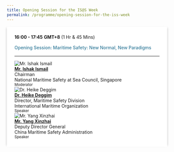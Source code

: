 ```yaml
---
title: Opening Session for the IS@S Week
permalink: /programme/opening-session-for-the-iss-week
---
```

<section>
  <div class="bp-container is-fluid">
    <div class="row">
      <div class="col is-full"> 
        <div class="row">
          <div class="col is-12">
            <div class="border bg-light h-100 position-relative">
              <div class="p-4">
                <div class="programme-time"><b>16:00 - 17:45</b>&nbsp;<b>GMT+8</b>&nbsp;(1 Hr &amp; 45 Mins)</div>
                <h4 class="programme-title">Opening Session: Maritime Safety: New Normal, New Paradigms</h4>
                <div class="programme-description readmore">
                </div>
                <hr class="my-3 border-primary">
                <div class="speakers px-2">
                  <div class="row">
                    <div class="col is-4 prog-speaker">
                      <div class="row">
                        <div class="col is-4">
                          <img src="https://i.levelupp.com/safetyatseaweek/speakers/Ishak-Ismail.png" alt="Mr. Ishak Ismail" class="speaker-image mb-4">
                        </div>
                        <div class="col is-8">
                          <div class="speaker-name text-ellipsis">
                            <a href="speakers#Mr-Ishak-Ismail" class="speaker-name text-ellipsis" rel="noopener"><b>Mr. Ishak Ismail</b></a>
                          </div>
                          <div class="text-ellipsis speaker-position">
                            Chairman                    
                          </div>
                          <div class="text-ellipsis speaker-company">
                            National Maritime Safety at Sea Council, Singapore                    
                          </div>
                          <div class="speaker-role text-ellipsis text-muted"><small>
                            Moderator</small>
                          </div>
                        </div>
                      </div>
                    </div>
                    <div class="col is-4 prog-speaker">
                      <div class="row">
                        <div class="col is-4">
                          <img src="https://i.levelupp.com/safetyatseaweek/speakers/Heike-Deggim.png" alt="Dr. Heike Deggim" class="speaker-image mb-4">
                        </div>
                        <div class="col is-8">
                          <div class="speaker-name text-ellipsis">
                            <a href="speakers#Dr-Heike-Deggim-1" class="speaker-name text-ellipsis" rel="noopener"><b>Dr. Heike Deggim</b></a>
                          </div>
                          <div class="speaker-position text-ellipsis">
                          Director, Maritime Safety Division                      </div>
                          <div class="speaker-company text-ellipsis">
                          International Maritime Organization                     </div>
                          <div class="speaker-role text-ellipsis text-muted"><small>
                            Speaker</small>
                          </div>
                        </div>
                      </div>
                    </div>
                    <div class="col is-4 prog-speaker">
                      <div class="row">
                        <div class="col is-4">
                          <img src="https://i.levelupp.com/safetyatseaweek/speakers/YangXinZhai.png" alt="Mr. Yang Xinzhai" class="speaker-image mb-4">
                        </div>
                        <div class="col is-8">
                          <div class="speaker-name text-ellipsis">
                            <a href="speakers#Mr-Yang-Xinzhai" class="speaker-name text-ellipsis" rel="noopener"><b>Mr. Yang Xinzhai</b></a>
                          </div>
                          <div class="speaker-position text-ellipsis">
                          Deputy Director General                     </div>
                          <div class="speaker-company text-ellipsis">
                          China Maritime Safety Administration                      </div>
                          <div class="speaker-role text-ellipsis text-muted"><small>
                            Speaker</small>
                          </div>
                        </div>
                      </div>
                    </div>
                  </div>
                </div>
              </div>
            </div>
          </div>
        </div> 
        <p></p>
      </div>
    </div>
  </div>
</section>
<style type="text/css"> 
    .is-left{
      text-align: left;
    }
    h4{
      font-weight: 500; 
      color: #337B9A !important;
    	margin-top: 1rem;
    }
    .bg-light {
      background-color: #fff !important;
      box-shadow: 5px 0 6px -4px rgb(195 195 195 / 80%), -5px 0 6px -4px rgb(195 195 195 / 80%);
    }
    .p-4 {
      padding: 1.5rem!important;
    }
	.content a {text-decoration:none;}
</style>